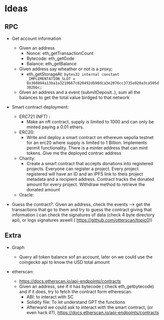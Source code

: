 # Ideas

## RPC

- Get account information
    - Given an address
        - Nonce: eth_getTransactionCount
        - Bytecode: eth_getCode
        - Balance: eth_getBalance
    - Given address say wheather or not is a proxy;
        - eth_getStorageAt: `bytes32 internal constant _IMPLEMENTATION_SLOT = 0x360894a13ba1a3210667c828492db98dca3e2076cc3735a920a3ca505d382bbc;`   
    - GIven an address and a event (submitDeposit..), sum all the balances to get the total value birdged to that network
- Smart contract deployment:
    - ERC721 (NFT) : 
        - Make an nft contract, supply is limited to 1000 and can only be minted paying a 0.01 ethers. 
    - ERC20: 
        - Write and deploy a smart contract on ethereum sepolia testnet for an erc20 where supply is limited to 1 Billion. Implements permit functionality. There is a minter address that can mint tokens. Give me the deployed contrac address
    - Charity:
        - Create a smart contract that accepts donations into registered projects. Everyone can register a project. Every project registered will have an ID and an IPFS link to theis project metadata and a recipient address. Contract tracks the donated amount for every project. Withdraw method to retrieve the donated amount
    - Oracle: 

- Guess the contract?: Given an address, check the events --> get the transactions that go to them and try to guess the contract giving that information ( can check the signatures of data (check 4 byte directory api), or logs signatures aswell ( https://github.com/otterscan/topic0))


## Extra

- Graph
    - Query all token balance sof an account, later on we could use the coingecko api to know the USD total amount


- etherscan: 
    - https://docs.etherscan.io/api-endpoints/contracts
    - Given an address, see if it has bytecode ( check eth_getbytecode) and if it does, try to fetch the contract form etherescan. 
        - ABI: to interact with SC
        - Solidity file: To let understand GPT the functions
        - Afterward we could ask to interact with the smart contract, (or even hack it?), 
https://docs.etherscan.io/api-endpoints/contracts